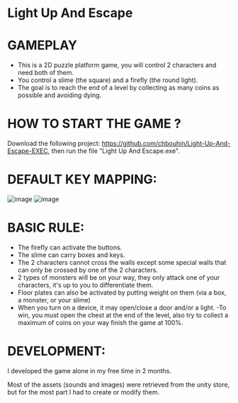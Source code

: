 # Light Up And Escape

# GAMEPLAY

- This is a 2D puzzle platform game, you will control 2 characters and need both of them.
- You control a slime (the square) and a firefly (the round light).
- The goal is to reach the end of a level by collecting as many coins as possible and avoiding dying.

# HOW TO START THE GAME ?

Download the following project: https://github.com/chbouhin/Light-Up-And-Escape-EXEC, then run the file "Light Up And Escape.exe".

# DEFAULT KEY MAPPING:

![image](https://user-images.githubusercontent.com/47974387/203386231-c64ecffa-ecf6-4b2a-9ebc-3f52ff814db8.png)
![image](https://user-images.githubusercontent.com/47974387/203386343-8b023acc-62f8-420a-b054-b08890ab61f1.png)

# BASIC RULE:

- The firefly can activate the buttons.
- The slime can carry boxes and keys.
- The 2 characters cannot cross the walls except some special walls that can only be crossed by one of the 2 characters.
- 2 types of monsters will be on your way, they only attack one of your characters, it's up to you to differentiate them.
- Floor plates can also be activated by putting weight on them (via a box, a monster, or your slime)
- When you turn on a device, it may open/close a door and/or a light.
-To win, you must open the chest at the end of the level, also try to collect a maximum of coins on your way finish the game at 100%.

# DEVELOPMENT:

I developed the game alone in my free time in 2 months.

Most of the assets (sounds and images) were retrieved from the unity store, but for the most part I had to create or modify them.
